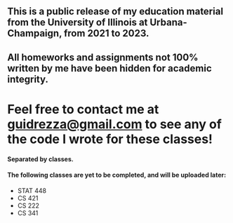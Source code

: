 ## This is a public release of my education material from the University of Illinois at Urbana-Champaign, from 2021 to 2023.

## All homeworks and assignments not 100% written by me have been hidden for academic integrity.

# Feel free to contact me at [guidrezza@gmail.com](mailto:guidrezza@gmail.com) to see any of the code I wrote for these classes!

#### Separated by classes.

#### The following classes are yet to be completed, and will be uploaded later:

- STAT 448  
- CS 421  
- CS 222  
- CS 341  
